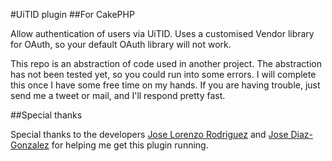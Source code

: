 #UiTID plugin
##For CakePHP

Allow authentication of users via UiTID. Uses a customised Vendor library for OAuth, so your default OAuth library will not work.

This repo is an abstraction of code used in another project. The abstraction has not been tested yet, so you could run into some errors. 
I will complete this once I have some free time on my hands. If you are having trouble, just send me a tweet or mail, and I'll respond 
pretty fast.

##Special thanks

Special thanks to the developers [Jose Lorenzo Rodriguez](https://github.com/lorenzo) and [Jose Diaz-Gonzalez](http://josediazgonzalez.com/) for helping me get this plugin running.
